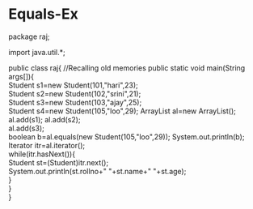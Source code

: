 # Equals-Ex


package raj;

import java.util.*;


public class raj{
//Recalling old memories
public static void main(String args[]){  
  Student s1=new Student(101,"hari",23);  
  Student s2=new Student(102,"srini",21);  
  Student s3=new Student(103,"ajay",25);  
  Student s4=new Student(105,"loo",29);
  ArrayList<Student> al=new ArrayList<Student>();
  al.add(s1); 
  al.add(s2);  
  al.add(s3);  
  boolean b=al.equals(new Student(105,"loo",29));
  System.out.println(b); 
 Iterator<Student> itr=al.iterator();  
  while(itr.hasNext()){  
    Student st=(Student)itr.next();  
    System.out.println(st.rollno+" "+st.name+" "+st.age);  
  }  
 }  
}  
